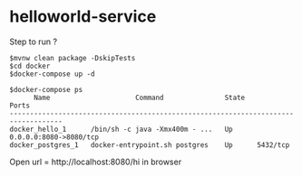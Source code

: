 # helloworld-service

Step to run ?
```
$mvnw clean package -DskipTests
$cd docker
$docker-compose up -d

$docker-compose ps
      Name                     Command               State           Ports
-----------------------------------------------------------------------------------
docker_hello_1      /bin/sh -c java -Xmx400m - ...   Up      0.0.0.0:8080->8080/tcp
docker_postgres_1   docker-entrypoint.sh postgres    Up      5432/tcp
```
Open url = http://localhost:8080/hi in browser

